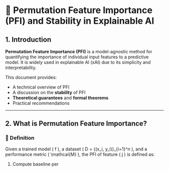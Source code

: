 # 📘 Permutation Feature Importance (PFI) and Stability in Explainable AI

## 1. Introduction

**Permutation Feature Importance (PFI)** is a model-agnostic method for quantifying the importance of individual input features to a predictive model. It is widely used in explainable AI (xAI) due to its simplicity and interpretability.

This document provides:
- A technical overview of PFI
- A discussion on the **stability** of PFI
- **Theoretical guarantees** and **formal theorems**
- Practical recommendations

---

## 2. What is Permutation Feature Importance?

### 📌 Definition

Given a trained model \( f \), a dataset \( D = \{(x_i, y_i)\}_{i=1}^n \), and a performance metric \( \mathcal{M} \), the PFI of feature \( j \) is defined as:

1. Compute baseline per
